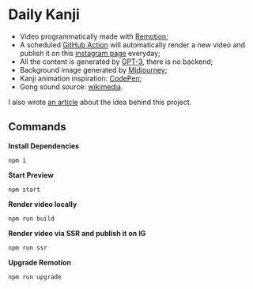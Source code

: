 # Daily Kanji

- Video programmatically made with [Remotion](https://www.remotion.dev/docs/the-fundamentals);
- A scheduled [GitHub Action](https://github.com/sylvhama/daily-kanji/actions/workflows/render-video.yml) will automatically render a new video and publish it on this [instagram page](https://www.instagram.com/your_daily_kanji/) everyday;
- All the content is generated by [GPT-3](https://platform.openai.com/docs/introduction), there is no backend;
- Background image generated by [Midjourney](https://docs.midjourney.com/docs/quick-start);
- Kanji animation inspiration: [CodePen](https://codepen.io/lluisalen/pen/pozMmZx);
- Gong sound source: [wikimedia](https://commons.wikimedia.org/wiki/File:Gong_or_bell_vibrant.ogg).

I also wrote [an article](https://dev.to/sylvhama/gpt-is-my-new-bff-backend-for-frontends-1g03) about the idea behind this project.

## Commands

**Install Dependencies**

```console
npm i
```

**Start Preview**

```console
npm start
```

**Render video locally**

```console
npm run build
```

**Render video via SSR and publish it on IG**

```console
npm run ssr
```

**Upgrade Remotion**

```console
npm run upgrade
```

